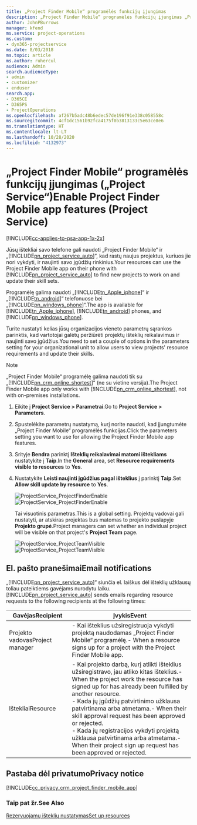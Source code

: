 ```yaml
---
title: „Project Finder Mobile“ programėlės funkcijų įjungimas
description: „Project Finder Mobile“ programėlės funkcijų įjungimas „Project Service“
author: JohnPBurrows
manager: kfend
ms.service: project-operations
ms.custom:
- dyn365-projectservice
ms.date: 8/03/2018
ms.topic: article
ms.author: ruhercul
audience: Admin
search.audienceType:
- admin
- customizer
- enduser
search.app:
- D365CE
- D365PS
- ProjectOperations
ms.openlocfilehash: af267b5adc48b6edec57de196f91e338c058558c
ms.sourcegitcommit: 4cf1dc1561b92fca4175f0b3813133c5e63ce8e6
ms.translationtype: HT
ms.contentlocale: lt-LT
ms.lasthandoff: 10/28/2020
ms.locfileid: "4132973"
---
```

# <a name="enable-project-finder-mobile-app-features-project-service"></a><span data-ttu-id="74abf-103">„Project Finder Mobile“ programėlės funkcijų įjungimas („Project Service“)</span><span class="sxs-lookup"><span data-stu-id="74abf-103">Enable Project Finder Mobile app features (Project Service)</span></span>

[!INCLUDE[cc-applies-to-psa-app-1x-2x](../includes/cc-applies-to-psa-app-1x-2x.md)]

<span data-ttu-id="74abf-104">Jūsų ištekliai savo telefone gali naudoti „Project Finder Mobile“ ir „[!INCLUDE[pn_project_service_auto](../includes/pn-project-service-auto.md)]“, kad rastų naujus projektus, kuriuos jie nori vykdyti, ir naujinti savo įgūdžių rinkinius.</span><span class="sxs-lookup"><span data-stu-id="74abf-104">Your resources can use the Project Finder Mobile app on their phone with [!INCLUDE[pn_project_service_auto](../includes/pn-project-service-auto.md)] to find new projects to work on and update their skill sets.</span></span>  
  
 <span data-ttu-id="74abf-105">Programėlę galima naudoti „[!INCLUDE[tn_Apple_iphone](../includes/tn-apple-iphone.md)]“ ir „[!INCLUDE[tn_android](../includes/tn-android.md)]“ telefonuose bei „[!INCLUDE[pn_windows_phone](../includes/pn-windows-phone.md)]“.</span><span class="sxs-lookup"><span data-stu-id="74abf-105">The app is available for [!INCLUDE[tn_Apple_iphone](../includes/tn-apple-iphone.md)], [!INCLUDE[tn_android](../includes/tn-android.md)] phones, and [!INCLUDE[pn_windows_phone](../includes/pn-windows-phone.md)].</span></span>  
  
 <span data-ttu-id="74abf-106">Turite nustatyti kelias jūsų organizacijos vieneto parametrų sąrankos parinktis, kad vartotojai galėtų peržiūrėti projektų išteklių reikalavimus ir naujinti savo įgūdžius.</span><span class="sxs-lookup"><span data-stu-id="74abf-106">You need to set a couple of options in the parameters setting for your organizational unit to allow users to view projects' resource requirements and update their skills.</span></span>  
  
> [!NOTE]
>  <span data-ttu-id="74abf-107">„Project Finder Mobile“ programėlę galima naudoti tik su „[!INCLUDE[pn_crm_online_shortest](../includes/pn-crm-online-shortest.md)]“ (ne su vietine versija).</span><span class="sxs-lookup"><span data-stu-id="74abf-107">The Project Finder Mobile app only works with [!INCLUDE[pn_crm_online_shortest](../includes/pn-crm-online-shortest.md)], not with on-premises installations.</span></span>  
  
1. <span data-ttu-id="74abf-108">Eikite į **Project Service > Parametrai**.</span><span class="sxs-lookup"><span data-stu-id="74abf-108">Go to **Project Service > Parameters**.</span></span>  
  
2. <span data-ttu-id="74abf-109">Spustelėkite parametrų nustatymą, kurį norite naudoti, kad įjungtumėte „Project Finder Mobile“ programėlės funkcijas.</span><span class="sxs-lookup"><span data-stu-id="74abf-109">Click the parameters setting you want to use for allowing the Project Finder Mobile app features.</span></span>  
  
3. <span data-ttu-id="74abf-110">Srityje **Bendra** parinktį **Išteklių reikalavimai matomi ištekliams** nustatykite į **Taip**.</span><span class="sxs-lookup"><span data-stu-id="74abf-110">In the **General** area, set **Resource requirements visible to resources** to **Yes**.</span></span>  
  
4. <span data-ttu-id="74abf-111">Nustatykite **Leisti naujinti įgūdžius pagal išteklius** į parinktį **Taip**.</span><span class="sxs-lookup"><span data-stu-id="74abf-111">Set **Allow skill update by resource** to **Yes**.</span></span>  
  
   <span data-ttu-id="74abf-112">![ProjectService_ProjectFinderEnable](../psa/media/project-service-project-finder-enable.png "ProjectService_ProjectFinderEnable")</span><span class="sxs-lookup"><span data-stu-id="74abf-112">![ProjectService_ProjectFinderEnable](../psa/media/project-service-project-finder-enable.png "ProjectService_ProjectFinderEnable")</span></span>  
  
   <span data-ttu-id="74abf-113">Tai visuotinis parametras.</span><span class="sxs-lookup"><span data-stu-id="74abf-113">This is a global setting.</span></span> <span data-ttu-id="74abf-114">Projektų vadovai gali nustatyti, ar atskiras projektas bus matomas to projekto puslapyje **Projekto grupė**.</span><span class="sxs-lookup"><span data-stu-id="74abf-114">Project managers can set whether an individual project will be visible on that project's **Project Team** page.</span></span>  
  
   <span data-ttu-id="74abf-115">![ProjectService_ProjectTeamVisible](../psa/media/project-service-project-team-visible.png "ProjectService_ProjectTeamVisible")</span><span class="sxs-lookup"><span data-stu-id="74abf-115">![ProjectService_ProjectTeamVisible](../psa/media/project-service-project-team-visible.png "ProjectService_ProjectTeamVisible")</span></span>  
  
## <a name="email-notifications"></a><span data-ttu-id="74abf-116">El. pašto pranešimai</span><span class="sxs-lookup"><span data-stu-id="74abf-116">Email notifications</span></span>  
 <span data-ttu-id="74abf-117">„[!INCLUDE[pn_project_service_auto](../includes/pn-project-service-auto.md)]“ siunčia el. laiškus dėl išteklių užklausų toliau pateiktiems gavėjams nurodytu laiku.</span><span class="sxs-lookup"><span data-stu-id="74abf-117">[!INCLUDE[pn_project_service_auto](../includes/pn-project-service-auto.md)] sends emails regarding resource requests to the following recipients at the following times:</span></span>  
  
|<span data-ttu-id="74abf-118">Gavėjas</span><span class="sxs-lookup"><span data-stu-id="74abf-118">Recipient</span></span>|<span data-ttu-id="74abf-119">Įvykis</span><span class="sxs-lookup"><span data-stu-id="74abf-119">Event</span></span>|  
|---------------|-----------|  
|<span data-ttu-id="74abf-120">Projekto vadovas</span><span class="sxs-lookup"><span data-stu-id="74abf-120">Project manager</span></span>|<span data-ttu-id="74abf-121">- Kai išteklius užsiregistruoja vykdyti projektą naudodamas „Project Finder Mobile“ programėlę.</span><span class="sxs-lookup"><span data-stu-id="74abf-121">-   When a resource signs up for a project with the Project Finder Mobile app.</span></span>|  
|<span data-ttu-id="74abf-122">Ištekliai</span><span class="sxs-lookup"><span data-stu-id="74abf-122">Resource</span></span>|<span data-ttu-id="74abf-123">- Kai projekto darbą, kurį atlikti išteklius užsiregistravo, jau atliko kitas išteklius.</span><span class="sxs-lookup"><span data-stu-id="74abf-123">-   When the project work the resource has signed up for has already been fulfilled by another resource.</span></span><br /><span data-ttu-id="74abf-124">- Kada jų įgūdžių patvirtinimo užklausa patvirtinama arba atmetama.</span><span class="sxs-lookup"><span data-stu-id="74abf-124">-   When their skill approval request has been approved or rejected.</span></span><br /><span data-ttu-id="74abf-125">- Kada jų registracijos vykdyti projektą užklausa patvirtinama arba atmetama.</span><span class="sxs-lookup"><span data-stu-id="74abf-125">-   When their project sign up request has been approved or rejected.</span></span>|  
  
## <a name="privacy-notice"></a><span data-ttu-id="74abf-126">Pastaba dėl privatumo</span><span class="sxs-lookup"><span data-stu-id="74abf-126">Privacy notice</span></span>  
 [!INCLUDE[cc_privacy_crm_project_finder_mobile_app](../includes/cc-privacy-crm-project-finder-mobile-app.md)]  
  
### <a name="see-also"></a><span data-ttu-id="74abf-127">Taip pat žr.</span><span class="sxs-lookup"><span data-stu-id="74abf-127">See Also</span></span>  
 [<span data-ttu-id="74abf-128">Rezervuojamų išteklių nustatymas</span><span class="sxs-lookup"><span data-stu-id="74abf-128">Set up resources</span></span>](../psa/set-up-resources.md)
